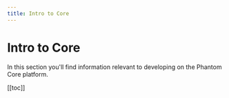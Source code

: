 ```yaml
---
title: Intro to Core
---
```

# Intro to Core
In this section you'll find information relevant to developing on the Phantom Core platform.

[[toc]]